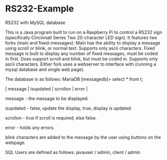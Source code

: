 # RS232-Example
RS232 with MySQL database

This is a Java program built to run on a Raspberry Pi to control a RS232 sign (specifically Cincinnati Series Two 20-character LED sign).
It features two forks (main and fixed-messages):
Main has the ability to display a message using scroll or blink, or normal text. Supports only ascii characters.
Fixed message is built to display any number of fixed messages, must be coded in first. 
   Does support scroll and blink, but must be coded in. Supports only ascii characters.
Either fork uses a webserver to interface with (running a mysql database and single web page). 

The database is as follows:
MariaDB [messagedb]> select * from t;

| message | isupdated | scrollon | error |

message - the message to be displayed.

isupdated - false, update the display, true, display is updated.

scrollon - true if scroll is required, else false.

error - holds any errors.

blink characters are added to the message by the user using buttons on the webpage.

SQL Users are defined as follows: 
javauser / admin, 
client / admin
